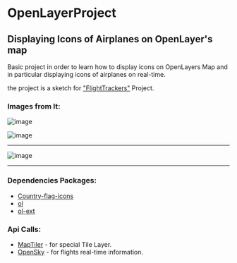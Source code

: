 # OpenLayerProject
## Displaying Icons of Airplanes on OpenLayer's map

Basic project in order to learn how to display icons on OpenLayers Map and in particular displaying icons of airplanes on real-time.

the project is a sketch for ["FlightTrackers"](https://github.com/m0riya42/flightTrackers) Project.

### Images from It:

![image](https://user-images.githubusercontent.com/44200760/130363969-043d71d4-5d47-4dba-ae09-a48c352447b7.png)

![image](https://user-images.githubusercontent.com/44200760/130363446-f01b07a4-27f6-41d6-980b-90d5c315c32e.png)

 *******
![image](https://user-images.githubusercontent.com/44200760/130363396-08e9570a-dfcb-4162-9096-1b4e9769144d.png)

 *******



### Dependencies Packages:
* [Country-flag-icons](https://gitlab.com/catamphetamine/country-flag-icons)
* [ol](https://openlayers.org/)
* [ol-ext](https://viglino.github.io/ol-ext/)

### Api Calls:
* [MapTiler](https://docs.maptiler.com/cloud/api/) - for special Tile Layer.
* [OpenSky](https://opensky-network.org/apidoc/) - for flights real-time information.





